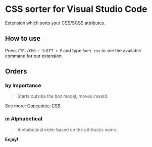 # CSS sorter for Visual Studio Code
Extension which sorts your CSS/SCSS attributes.

## How to use
Press `CTRL/CMD + SHIFT + P` and type `Sort css` to see the available command for our extension.


## Orders

### by Importance
> Starts outside the box model, moves inward.

See more: [Concentric-CSS](https://github.com/brandon-rhodes/Concentric-CSS)
### in Alphabetical
> Alphabetical order based on the attributes name.


**Enjoy!**

